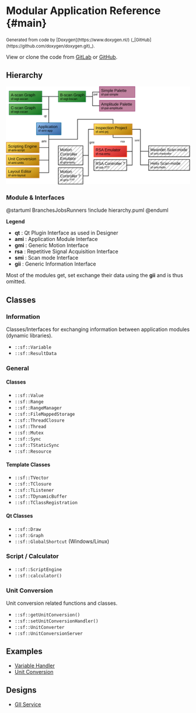 # Modular Application Reference {#main}

<small>
Generated from code by [Doxygen](https://www.doxygen.nl/) (_[GitHub](https://github.com/doxygen/doxygen.git)_).
</small>

View or clone the code from [GitLab](https://git.scanframe.com/shared)
or [GitHub](https://github.com/Scanframe/sf-mod-app).


## Hierarchy

![Module hierarchy](hierarchy.svg)

###  Module & Interfaces

@startuml BranchesJobsRunners
!include hierarchy.puml
@enduml

**Legend**
* **qt** : Qt Plugin Interface as used in Designer
* **ami** : Application Module Interface
* **gmi** : Generic Motion Interface
* **rsa** : Repetitive Signal Acquisition Interface
* **smi** : Scan mode Interface
* **gii** : Generic Information Interface

Most of the modules get, set exchange their data using the **gii** and is thus omitted.

## Classes

### Information

Classes/Interfaces for exchanging information between application modules (dynamic libraries).

* `::sf::Variable`
* `::sf::ResultData`

### General

#### Classes  

* `::sf::Value`
* `::sf::Range`
* `::sf::RangeManager`
* `::sf::FileMappedStorage`
* `::sf::ThreadClosure`
* `::sf::Thread`
* `::sf::Mutex`
* `::sf::Sync`
* `::sf::TStaticSync`
* `::sf::Resource`


#### Template Classes

* `::sf::TVector`
* `::sf::TClosure`
* `::sf::TListener`
* `::sf::TDynamicBuffer`
* `::sf::TClassRegistration`

#### Qt Classes

* `::sf::Draw`
* `::sf::Graph`
* `::sf::GlobalShortcut` (Windows/Linux)
  
### Script / Calculator

* `::sf::ScriptEngine`
* `::sf::calculator()`

### Unit Conversion

Unit conversion related functions and classes.

* `::sf::getUnitConversion()`
* `::sf::setUnitConversionHandler()`
* `::sf::UnitConverter`
* `::sf::UnitConversionServer`


## Examples

* [Variable Handler](sf-gii-Variable.html)
* [Unit Conversion](sf-gii-UnitConversionServer.html)

## Designs

* [GII Service](sf-gii-Service-Design.html)

